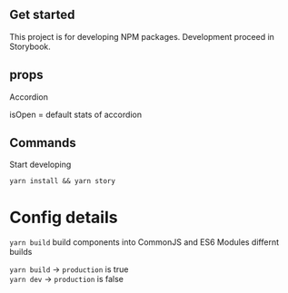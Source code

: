 ## Get started

This project is for developing NPM packages. Development proceed in Storybook.

## props

Accordion

isOpen = default stats of accordion

## Commands

Start developing

`yarn install && yarn story`

# Config details

`yarn build` build components into CommonJS and ES6 Modules differnt builds

`yarn build` -> `production` is true  
`yarn dev` -> `production` is false
